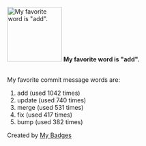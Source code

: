 <img src="https://my-badges.github.io/my-badges/favorite-word.png" alt="My favorite word is &quot;add&quot;." title="My favorite word is &quot;add&quot;." width="128">
<strong>My favorite word is &quot;add&quot;.</strong>
<br><br>

My favorite commit message words are:

1. add (used 1042 times)
2. update (used 740 times)
3. merge (used 531 times)
4. fix (used 417 times)
5. bump (used 382 times)


Created by <a href="https://github.com/my-badges/my-badges">My Badges</a>